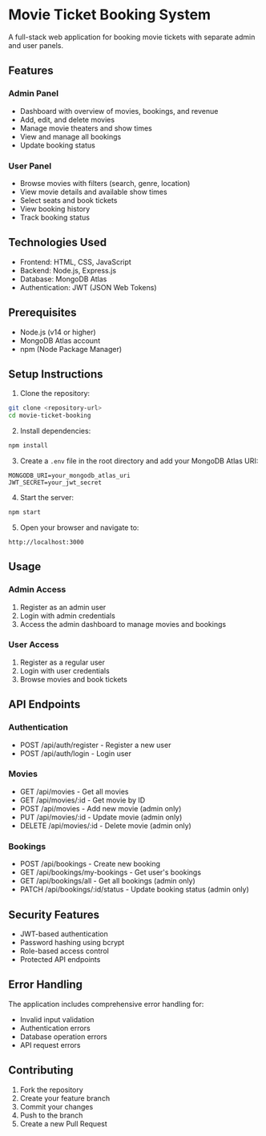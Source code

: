# Movie Ticket Booking System

A full-stack web application for booking movie tickets with separate admin and user panels.

## Features

### Admin Panel
- Dashboard with overview of movies, bookings, and revenue
- Add, edit, and delete movies
- Manage movie theaters and show times
- View and manage all bookings
- Update booking status

### User Panel
- Browse movies with filters (search, genre, location)
- View movie details and available show times
- Select seats and book tickets
- View booking history
- Track booking status

## Technologies Used

- Frontend: HTML, CSS, JavaScript
- Backend: Node.js, Express.js
- Database: MongoDB Atlas
- Authentication: JWT (JSON Web Tokens)

## Prerequisites

- Node.js (v14 or higher)
- MongoDB Atlas account
- npm (Node Package Manager)

## Setup Instructions

1. Clone the repository:
```bash
git clone <repository-url>
cd movie-ticket-booking
```

2. Install dependencies:
```bash
npm install
```

3. Create a `.env` file in the root directory and add your MongoDB Atlas URI:
```
MONGODB_URI=your_mongodb_atlas_uri
JWT_SECRET=your_jwt_secret
```

4. Start the server:
```bash
npm start
```

5. Open your browser and navigate to:
```
http://localhost:3000
```

## Usage

### Admin Access
1. Register as an admin user
2. Login with admin credentials
3. Access the admin dashboard to manage movies and bookings

### User Access
1. Register as a regular user
2. Login with user credentials
3. Browse movies and book tickets

## API Endpoints

### Authentication
- POST /api/auth/register - Register a new user
- POST /api/auth/login - Login user

### Movies
- GET /api/movies - Get all movies
- GET /api/movies/:id - Get movie by ID
- POST /api/movies - Add new movie (admin only)
- PUT /api/movies/:id - Update movie (admin only)
- DELETE /api/movies/:id - Delete movie (admin only)

### Bookings
- POST /api/bookings - Create new booking
- GET /api/bookings/my-bookings - Get user's bookings
- GET /api/bookings/all - Get all bookings (admin only)
- PATCH /api/bookings/:id/status - Update booking status (admin only)

## Security Features

- JWT-based authentication
- Password hashing using bcrypt
- Role-based access control
- Protected API endpoints

## Error Handling

The application includes comprehensive error handling for:
- Invalid input validation
- Authentication errors
- Database operation errors
- API request errors

## Contributing

1. Fork the repository
2. Create your feature branch
3. Commit your changes
4. Push to the branch
5. Create a new Pull Request 